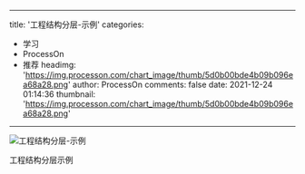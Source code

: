 
---
title: '工程结构分层-示例'
categories: 
 - 学习
 - ProcessOn
 - 推荐
headimg: 'https://img.processon.com/chart_image/thumb/5d0b00bde4b09b096ea68a28.png'
author: ProcessOn
comments: false
date: 2021-12-24 01:14:36
thumbnail: 'https://img.processon.com/chart_image/thumb/5d0b00bde4b09b096ea68a28.png'
---

<div>   
<img class="thumb" alt="工程结构分层-示例" src="https://img.processon.com/chart_image/thumb/5d0b00bde4b09b096ea68a28.png" referrerpolicy="no-referrer">
<p>工程结构分层示例</p>  
</div>
            